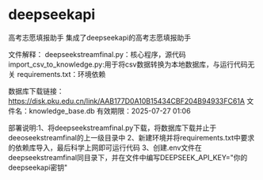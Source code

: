 # deepseekapi
高考志愿填报助手
集成了deepseekapi的高考志愿填报助手

文件解释：
deepseekstreamfinal.py：核心程序，源代码
import_csv_to_knowledge.py:用于将csv数据转换为本地数据库，与运行代码无关
requirements.txt：环境依赖

数据库下载链接：https://disk.pku.edu.cn/link/AAB177D0A10B15434CBF204B94933FC61A
文件名：knowledge_base.db
有效期限：2025-07-27 01:06

部署说明:1、将deepseekstreamfinal.py下载，将数据库下载并止于deeoseekstreamfinal的上一级目录中
        2、新建环境并将requirements.txt中要求的依赖库导入，最后科学上网即可运行代码
        3、创建.env文件在deepseekstreamfinal同目录下，并在文件中编写DEEPSEEK_API_KEY="你的deepseekapi密钥"
